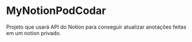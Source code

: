 # MyNotionPodCodar
Projeto que usará API do Notion para conseguir atualizar anotações feitas em um notion privado.
